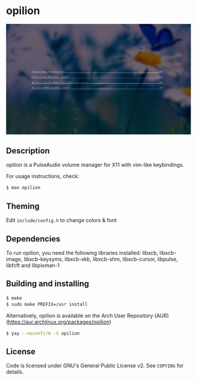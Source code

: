 # opilion

![opilion running on i3](extra/screenshot.jpg)

## Description

opilion is a PulseAudio volume manager for X11 with vim-like keybindings.

For usage instructions, check:

```sh
$ man opilion
```

## Theming

Edit `include/config.h` to change colors & font

## Dependencies

To run opilion, you need the following libraries installed: libxcb, libxcb-image, libxcb-keysyms, libxcb-xkb, libxcb-shm, libxcb-cursor, libpulse, libfcft and libpixman-1

## Building and installing

```sh
$ make
$ sudo make PREFIX=/usr install
```

Alternatively, opilion is available on the Arch User Repository (AUR) (https://aur.archlinux.org/packages/opilion)

```sh
$ yay --noconfirm -S opilion
```

## License

Code is licensed under GNU's General Public License v2. See `COPYING` for details.
